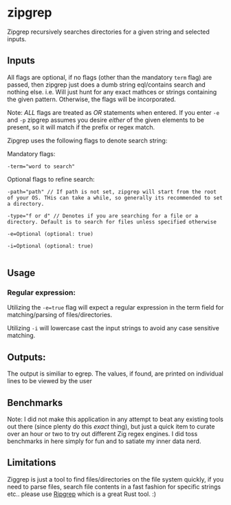 # zipgrep
Zipgrep recursively searches directories for a given string and selected inputs.

## Inputs
All flags are optional, if no flags (other than the mandatory `term` flag) are passed, then zipgrep just does a dumb string eql/contains search and nothing else. i.e. Will just hunt for any exact mathces or strings containing the given pattern. Otherwise, the flags will be incorporated.

Note: *ALL* flags are treated as *OR* statements when entered. If you enter `-e` and `-p` zipgrep assumes you desire *either* of the given elements to be present, so it will match if the prefix or regex match.

Zipgrep uses the following flags to denote search string:

Mandatory flags:
```
-term="word to search"
````

Optional flags to refine search:

```
-path="path" // If path is not set, zipgrep will start from the root of your OS. THis can take a while, so generally its recommended to set a directory.

-type="f or d" // Denotes if you are searching for a file or a directory. Default is to search for files unless specified otherwise

-e=Optional (optional: true)

-i=Optional (optional: true)


```

## Usage
### Regular expression:
Utilizing the `-e=true` flag will expect a regular expression in the term field for matching/parsing of files/directories.

Utilizing `-i` will lowercase cast the input strings to avoid any case sensitive matching.

## Outputs:
The output is similiar to egrep. The values, if found, are printed on individual lines to be viewed by the user

## Benchmarks
Note: I did not make this application in any attempt to beat any existing tools out there (since plenty do this *exact* thing), but just a quick item to curate over an hour or two to try out different Zig regex engines. I did toss benchmarks in here simply for fun and to satiate my inner data nerd. 


## Limitations
Ziggrep is just a tool to find files/directories on the file system quickly, if you need to parse files, search file contents in a fast fashion for specific strings etc.. please use [Ripgrep](https://github.com/BurntSushi/ripgrep) which is a great Rust tool. :)
